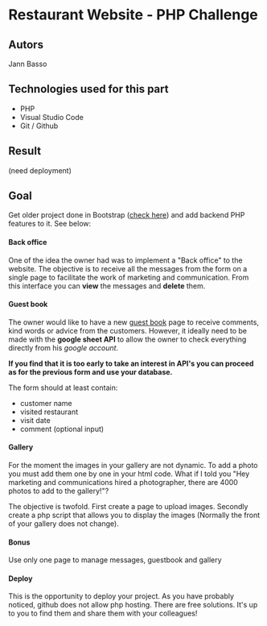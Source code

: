 # Restaurant Website - PHP Challenge

## **Autors**
Jann Basso

## **Technologies used for this part**
- PHP
- Visual Studio Code
- Git / Github

## **Result**
(need deployment)


## Goal
Get older project done in Bootstrap ([check here](https://github.com/jann-basso/restaurant-css-framework-new)) and add backend PHP features to it. See below:


#### Back office
One of the idea the owner had was to implement a "Back office" to the website. The objective is to receive all the messages from the form on a single page to facilitate the work of marketing and communication. From this interface you can **view** the messages and **delete** them.


#### Guest book
The owner would like to have a new [guest book](https://en.wikipedia.org/wiki/Guestbook) page to receive comments, kind words or advice from the customers. However, it ideally need to be made with the **google sheet API** to allow the owner to check everything directly from his *google account*.

**If you find that it is too early to take an interest in API's you can proceed as for the previous form and use your database.**

The form should at least contain:

- customer name
- visited restaurant
- visit date
- comment (optional input)


#### Gallery
For the moment the images in your gallery are not dynamic. To add a photo you must add them one by one in your html code. What if I told you "Hey marketing and communications hired a photographer, there are 4000 photos to add to the gallery!"?

The objective is twofold. First create a page to upload images.
Secondly create a php script that allows you to display the images (Normally the front of your gallery does not change).

#### Bonus
Use only one page to manage messages, guestbook and gallery

#### Deploy
This is the opportunity to deploy your project. As you have probably noticed, github does not allow php hosting. There are free solutions. It's up to you to find them and share them with your colleagues!



